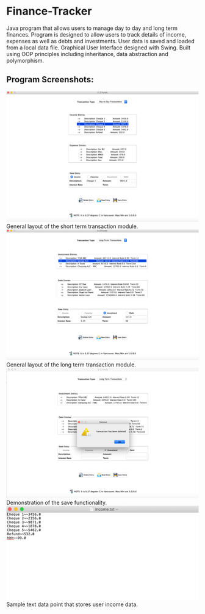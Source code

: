 # Finance-Tracker

Java program that allows users to manage day to day and long term finances. Program is designed to allow users to track details of income, expenses as well as debts and investments. User data is saved and loaded from a local data file. Graphical User Interface designed with Swing. Built using OOP principles including inheritance, data abstraction and polymorphism.


## Program Screenshots:

![](data/image1.png)
General layout of the short term transaction module.
![](data/image2.png)
General layout of the long term transaction module.
![](data/image%203.png)
Demonstration of the save functionality.
![](data/image4.png)
Sample text data point that stores user income data.
